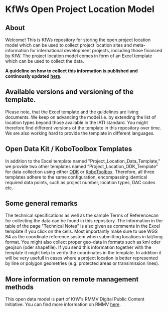 # KfWs Open Project Location Model
## About
Welcome! This is KfWs repository for storing the open project location model which can be used to collect project location sites and meta-information for international development projects, including those financed by KfW. 
The project location model comes in form of an Excel template which can be used to collect the data. 

**A guideline on how to collect this information is published and continously updated [here](https://openkfw.github.io/open-geodata-model/).**

## Available versions and versioning of the template. 
Please note, that the Excel template and the guidelines are living documents. We keep on advancing the model i.e. by extending the list of location types beyond those available in the IATI standard. 
You might therefore find different versions of the template in this repository over time. We are also working hard to provide the template in different languages. 

## Open Data Kit / KoboToolbox Templates
In addition to the Excel template named "Project_Location_Data_Template," we provide two other templates named "Project_Location_ODK_Template" for data collection using either [ODK](https://getodk.org/) or [KoboToolbox](https://www.kobotoolbox.org/). Therefore, all three templates adhere to the same configuration, encompassing identical required data points, such as project number, location types, DAC codes etc.

## Some general remarks
The technical specifications as well as the sample Terms of Referencecan for collecting the data can be found in this repository. The information in the table of the page "Technical Notes" is also given as comments in the Excel template if you click on the cells. Most importantly make sure to use WGS 84 as the coordinate reference system when submitting locations in lat/long format. You might also collect proper geo-data in formats such as kml oder geojson (oder shapefile). If you send this information together with the template it might help to verify the coordinates in the template. In addition it will be very usefull in cases where a project location is better represented by line or polygon geometries (e.g. protected areas or transimission lines).

## More information on remote management methods
This open data model is part of KfW's RMMV Digital Public Content Initiative. You can find more information on RMMV [here](https://www.kfw-entwicklungsbank.de/Service/Publications-Videos/Publications-by-topic/Digitalisation/RMMV-Guidebook/). 
